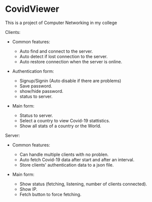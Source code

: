 # CovidViewer
This is a project of Computer Networking in my college

Clients:
- Common features:
  + Auto find and connect to the server.
  + Auto detect if lost connection to the server.
  + Auto restore connection when the server is online.

- Authentication form: 
  + Signup/Signin (Auto disable if there are problems)
  + Save password.
  + show/hide password.
  + status to server.
  
- Main form:
  + Status to server.
  + Select a country to view Covid-19 stattistics.
  + Show all stats of a country or the World.
  
Server:
- Common features:
  + Can handle multiple clients with no problen.
  + Auto fetch Covid-19 data after start and after an interval.
  + Store clients' authentication data to a json file.
  
- Main form:
  + Show status (fetching, listening, number of clients connected).
  + Show IP.
  + Fetch button to force fetching.
